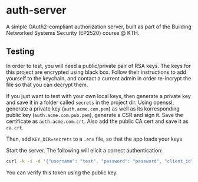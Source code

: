 # auth-server
A simple OAuth2-compliant authorization server, built as part of the Building Networked Systems Security (EP2520) course @ KTH. 

## Testing
In order to test, you will need a public/private pair of RSA keys. The keys for this project are encrypted using black box. 
Follow their instructions to add yourself to the keychain, and contact a current admin in order re-incrypt the file so that you can decrypt them. 


If you just want to test with your own local keys, then generate a private key and save it in a folder called `secrets` in the project dir. Using openssl, generate a private key (`auth.acme.com.pem`) as well as its korresponding public key (`auth.acme.com.pub.pem`), generate a CSR and sign it. Save the certificate as `auth.acme.com.crt`. Also add the public CA cert and save it as `ca.crt`. 

Then, add `KEY_DIR=secrets` to a `.env` file, so that the app loads your keys. 

Start the server. The following will elicit a correct authentication: 

``` bash
curl -k -i -d '{"username": "test", "password": "password", "client_id": "test_client", "client_secret": "secret", "grant_type":"password"}' -H "Content-Type: application/json" https://localhost:3443/auth 
```
You can verify this token using the public key. 
